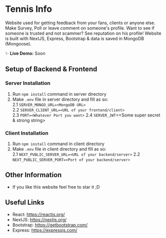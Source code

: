 # Tennis Info

Website used for getting feedback from your fans, clients or anyone else. Make Survey, Poll or leave comment on someone's profile.
Want to see if someone is trusted and not scammer? See reputation on his profile!
Website is built with NextJS, Express, Bootstrap & data is saved in MongoDB (Mongoose).

✨ **Live Demo:** Soon

## Setup of Backend & Frontend
### Server Installation
1. Run `npm install` command in server directory
2. Make `.env` file in server directory and fill as so:  
2.1 `SERVER_MONGO_URL=<MongoDB URL>`  
2.2 `SERVER_CLIENT_URL=<URL of your frontend/client>`  
2.3 `PORT=<Whatever Port you want>`
2.4 `SERVER_JWT`=<Some super secret & strong string>

### Client Installation
1. Run `npm install` command in client directory
2. Make `.env` file in client directory and fill as so:  
2.1 `NEXT_PUBLIC_SERVER_URL=<URL of your backend/server>`
2.2 `NEXT_PUBLIC_SERVER_PORT=<Port of your backend/server>`

## Other Information
 - If you like this website feel free to star it ;D

## Useful Links
- React: https://reactjs.org/
- NextJS: https://nextjs.org/
- Bootstrap: https://getbootstrap.com/
- Express: https://expressjs.com/
